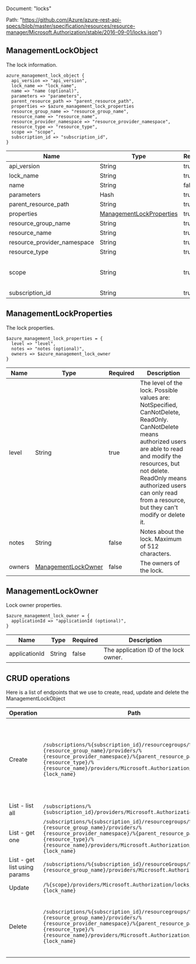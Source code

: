 Document: "locks"


Path: "https://github.com/Azure/azure-rest-api-specs/blob/master/specification/resources/resource-manager/Microsoft.Authorization/stable/2016-09-01/locks.json")

## ManagementLockObject

The lock information.

```puppet
azure_management_lock_object {
  api_version => "api_version",
  lock_name => "lock_name",
  name => "name (optional)",
  parameters => "parameters",
  parent_resource_path => "parent_resource_path",
  properties => $azure_management_lock_properties
  resource_group_name => "resource_group_name",
  resource_name => "resource_name",
  resource_provider_namespace => "resource_provider_namespace",
  resource_type => "resource_type",
  scope => "scope",
  subscription_id => "subscription_id",
}
```

| Name        | Type           | Required       | Description       |
| ------------- | ------------- | ------------- | ------------- |
|api_version | String | true | The API version to use for the operation. |
|lock_name | String | true | The name of lock. The lock name can be a maximum of 260 characters. It cannot contain <, > %, &, :, \, ?, /, or any control characters. |
|name | String | false | The name of the lock. |
|parameters | Hash | true | Parameters for creating or updating a  management lock. |
|parent_resource_path | String | true | The parent resource identity. |
|properties | [ManagementLockProperties](#managementlockproperties) | true | The properties of the lock. |
|resource_group_name | String | true | The name of the resource group containing the resource to lock.  |
|resource_name | String | true | The name of the resource to lock. |
|resource_provider_namespace | String | true | The resource provider namespace of the resource to lock. |
|resource_type | String | true | The resource type of the resource to lock. |
|scope | String | true | The scope for the lock. When providing a scope for the assignment, use '/subscriptions/{subscriptionId}' for subscriptions, '/subscriptions/{subscriptionId}/resourcegroups/{resourceGroupName}' for resource groups, and '/subscriptions/{subscriptionId}/resourcegroups/{resourceGroupName}/providers/{resourceProviderNamespace}/{parentResourcePathIfPresent}/{resourceType}/{resourceName}' for resources. |
|subscription_id | String | true | The ID of the target subscription. |
        
## ManagementLockProperties

The lock properties.

```puppet
$azure_management_lock_properties = {
  level => "level",
  notes => "notes (optional)",
  owners => $azure_management_lock_owner
}
```

| Name        | Type           | Required       | Description       |
| ------------- | ------------- | ------------- | ------------- |
|level | String | true | The level of the lock. Possible values are: NotSpecified, CanNotDelete, ReadOnly. CanNotDelete means authorized users are able to read and modify the resources, but not delete. ReadOnly means authorized users can only read from a resource, but they can't modify or delete it. |
|notes | String | false | Notes about the lock. Maximum of 512 characters. |
|owners | [ManagementLockOwner](#managementlockowner) | false | The owners of the lock. |
        
## ManagementLockOwner

Lock owner properties.

```puppet
$azure_management_lock_owner = {
  applicationId => "applicationId (optional)",
}
```

| Name        | Type           | Required       | Description       |
| ------------- | ------------- | ------------- | ------------- |
|applicationId | String | false | The application ID of the lock owner. |



## CRUD operations

Here is a list of endpoints that we use to create, read, update and delete the ManagementLockObject

| Operation | Path | Verb | Description | OperationID |
| ------------- | ------------- | ------------- | ------------- | ------------- |
|Create|`/subscriptions/%{subscription_id}/resourcegroups/%{resource_group_name}/providers/%{resource_provider_namespace}/%{parent_resource_path}/%{resource_type}/%{resource_name}/providers/Microsoft.Authorization/locks/%{lock_name}`|Put|When you apply a lock at a parent scope, all child resources inherit the same lock. To create management locks, you must have access to Microsoft.Authorization/* or Microsoft.Authorization/locks/* actions. Of the built-in roles, only Owner and User Access Administrator are granted those actions.|ManagementLocks_CreateOrUpdateAtResourceLevel|
|List - list all|`/subscriptions/%{subscription_id}/providers/Microsoft.Authorization/locks`|Get|Gets all the management locks for a subscription.|ManagementLocks_ListAtSubscriptionLevel|
|List - get one|`/subscriptions/%{subscription_id}/resourcegroups/%{resource_group_name}/providers/%{resource_provider_namespace}/%{parent_resource_path}/%{resource_type}/%{resource_name}/providers/Microsoft.Authorization/locks/%{lock_name}`|Get|Get the management lock of a resource or any level below resource.|ManagementLocks_GetAtResourceLevel|
|List - get list using params|`/subscriptions/%{subscription_id}/resourceGroups/%{resource_group_name}/providers/Microsoft.Authorization/locks`|Get|Gets all the management locks for a resource group.|ManagementLocks_ListAtResourceGroupLevel|
|Update|`/%{scope}/providers/Microsoft.Authorization/locks/%{lock_name}`|Put|Create or update a management lock by scope.|ManagementLocks_CreateOrUpdateByScope|
|Delete|`/subscriptions/%{subscription_id}/resourcegroups/%{resource_group_name}/providers/%{resource_provider_namespace}/%{parent_resource_path}/%{resource_type}/%{resource_name}/providers/Microsoft.Authorization/locks/%{lock_name}`|Delete|To delete management locks, you must have access to Microsoft.Authorization/* or Microsoft.Authorization/locks/* actions. Of the built-in roles, only Owner and User Access Administrator are granted those actions.|ManagementLocks_DeleteAtResourceLevel|
